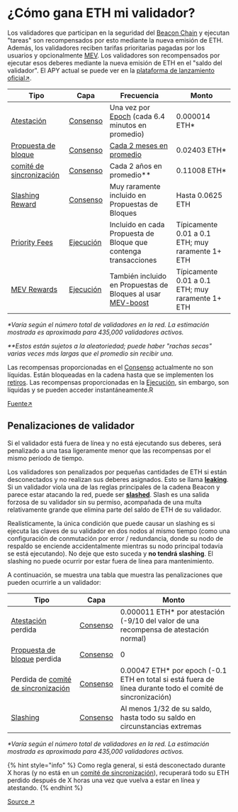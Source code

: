 # ¿Cómo gana ETH mi validador?

Los validadores que participan en la seguridad del [Beacon Chain](../staking-glossary.md#beacon-chain) y ejecutan "tareas" son recompensados por esto mediante la nueva emisión de ETH. Además, los validadores reciben tarifas prioritarias pagadas por los usuarios y opcionalmente [MEV](../staking-glossary.md#MEV). Los validadores son recompensados por ejecutar esos deberes mediante la nueva emisión de ETH en el "saldo del validador". El APY actual se puede ver en la [plataforma de lanzamiento oficial](https://launchpad.ethereum.org/en/)[↗](https://launchpad.ethereum.org/en/).

| Tipo                                                                                                                                        | Capa                                                | Frecuencia                                                                                       | Monto                                            |
| ------------------------------------------------------------------------------------------------------------------------------------------- | --------------------------------------------------- | ------------------------------------------------------------------------------------------------ | ------------------------------------------------ |
| [Atestación](../staking-glossary.md#attestation)                                                                                            | [Consenso](../staking-glossary.md#consensus-layer)  | Una vez por [Epoch](../staking-glossary.md#epoch) (cada 6.4 minutos en promedio)                 | 0.000014 ETH\*                                   |
| [Propuesta de bloque](https://app.gitbook.com/o/5TLAFycQGS1YA3kIVVOf/s/qceavar0TsKoVat3fJGq/\~/changes/18/staking-glossary#block-proposer)  | [Consenso](../staking-glossary.md#consensus-layer)  | [Cada 2 meses en promedio](proposal-frequency.md)                                                | 0.02403 ETH\*                                    |
| [comité de sincronización](../staking-glossary.md#sync-committee)                                                                           | [Consenso](../staking-glossary.md#consensus-layer)  | Cada 2 años en promedio\*\*                                                                      | 0.11008 ETH\*                                    |
| [Slashing Reward](../staking-glossary.md#slasher-node)                                                                                      | [Consenso](../staking-glossary.md#consensus-layer)  | Muy raramente incluido en Propuestas de Bloques                                                  | Hasta 0.0625 ETH                                 |
| [Priority Fees](../staking-glossary.md#priority-fees)                                                                                       | [Ejecución](../staking-glossary.md#execution-layer) | Incluido en cada Propuesta de Bloque que contenga transacciones                                  | Típicamente 0.01 a 0.1 ETH; muy raramente 1+ ETH |
| [MEV Rewards](../staking-glossary.md#mev)                                                                                                   | [Ejecución](../staking-glossary.md#execution-layer) | También incluido en Propuestas de Bloques al usar [MEV-boost](../validator-clients/mev-boost.md) | Típicamente 0.01 a 0.1 ETH; muy raramente 1+ ETH |

_\*Varía según el número total de validadores en la red. La estimación mostrada es aproximada para 435,000 validadores activos._&#x20;

_\*\*Estos están sujetos a la aleatoriedad; puede haber "rachas secas" varias veces más largas que el promedio sin recibir una._

Las recompensas proporcionadas en el [Consenso](../staking-glossary.md#consensus-layer) actualmente no son líquidas. Están bloqueadas en la cadena hasta que se implementen los [retiros](../faq.md#can-i-withdraw-my-eth-at-any-time). Las recompensas proporcionadas en la [Ejecución](../staking-glossary.md#execution-layer), sin embargo, son líquidas y se pueden acceder instantáneamente.R

[Fuente↗](https://docs.rocketpool.net/guides/node/responsibilities.html#how-ethereum-staking-works)

## Penalizaciones de validador

Si el validador está fuera de línea y no está ejecutando sus deberes, será penalizado a una tasa ligeramente menor que las recompensas por el mismo período de tiempo.

Los validadores son penalizados por pequeñas cantidades de ETH si están desconectados y no realizan sus deberes asignados. Esto se llama [**leaking**](../staking-glossary.md#inactivity-leak). Si un validador viola una de las reglas principales de la cadena Beacon y parece estar atacando la red, puede ser [**slashed**](../staking-glossary.md#slashable-offenses). Slash es una salida forzosa de su validador sin su permiso, acompañada de una multa relativamente grande que elimina parte del saldo de ETH de su validador.

Realísticamente, la única condición que puede causar un slashing es si ejecuta las claves de su validador en dos nodos al mismo tiempo (como una configuración de conmutación por error / redundancia, donde su nodo de respaldo se enciende accidentalmente mientras su nodo principal todavía se está ejecutando). No deje que esto suceda y **no tendrá slashing**. El slashing no puede ocurrir por estar fuera de línea para mantenimiento.

A continuación, se muestra una tabla que muestra las penalizaciones que pueden ocurrirle a un validador:

| Tipo                                                                                                                                               | Capa                                               | Monto                                                                                                       |
| -------------------------------------------------------------------------------------------------------------------------------------------------- | -------------------------------------------------- | ----------------------------------------------------------------------------------------------------------- |
| [Atestación](../staking-glossary.md#attestation) perdida                                                                                           | [Consenso](../staking-glossary.md#consensus-layer) | 0.000011 ETH\* por atestación (-9/10 del valor de una recompensa de atestación normal)                      |
| [Propuesta de bloque](https://app.gitbook.com/o/5TLAFycQGS1YA3kIVVOf/s/qceavar0TsKoVat3fJGq/\~/changes/18/staking-glossary#block-proposer) perdida | [Consenso](../staking-glossary.md#consensus-layer) | 0                                                                                                           |
| Perdida de [comité de sincronización](../staking-glossary.md#sync-committee)                                                                       | [Consenso](../staking-glossary.md#consensus-layer) | 0.00047 ETH\* por epoch (-0.1 ETH en total si está fuera de línea durante todo el comité de sincronización) |
| [Slashing](../staking-glossary.md#slashable-offenses)                                                                                              | [Consenso](../staking-glossary.md#consensus-layer) | Al menos 1/32 de su saldo, hasta todo su saldo en circunstancias extremas                                   |

_\*Varía según el número total de validadores en la red. La estimación mostrada es aproximada para 435,000 validadores activos._

{% hint style="info" %}
Como regla general, si está desconectado durante X horas (y no está en un [comité de sincronización](../staking-glossary.md#sync-committee)), recuperará todo su ETH perdido después de X horas una vez que vuelva a estar en línea y atestando.
{% endhint %}

[Source ↗](https://docs.rocketpool.net/guides/node/responsibilities.html#penalties)
